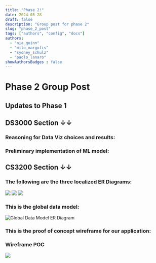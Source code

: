```yaml
---
title: "Phase 2!"
date: 2024-05-28
draft: false
description: "Group post for phase 2"
slug: "phase_2_post"
tags: ["authors", "config", "docs"]
authors:
  - "nia_quinn"
  - "milo_margolis"
  - "sydney_schulz"
  - "paolo_lanaro"
showAuthorsBadges : false
---
```


# Phase 2 Group Post

## Updates to Phase 1



## DS3000 Section ↓↓

### Reasoning for Data Viz choices and results:



### Preliminary implementation of ML model:



## CS3200 Section ↓↓

### The following are the three localized ER Diagrams:

<img src="https://i.imgur.com/73AsKPn.png" class="center"/>
<img src="https://i.imgur.com/dTQVP7w.png" class="center"/>
<img src="https://i.imgur.com/ThogIut.png" class="center"/>

### This is the global data model:

![Global Data Model ER Diagram](../../assets/GlobalER)

### This is the proof of concept wireframe for our application:

### Wireframe POC
<img src="https://i.imgur.com/iFdaiJR.png" class="center"/>
